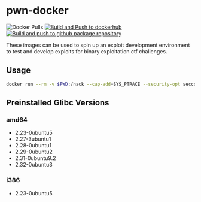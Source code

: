 # pwn-docker

![Docker Pulls](https://img.shields.io/docker/pulls/mishrasunny174/pwn-docker) [![Build and Push to dockerhub](https://github.com/mishrasunny174/pwn-docker/actions/workflows/dockerhub.yml/badge.svg)](https://github.com/mishrasunny174/pwn-docker/actions/workflows/dockerhub.yml) [![Build and push to github package repository](https://github.com/mishrasunny174/pwn-docker/actions/workflows/build.yml/badge.svg)](https://github.com/mishrasunny174/pwn-docker/actions/workflows/build.yml)

These images can be used to spin up an exploit development environment to test and develop exploits for binary exploitation ctf challenges.

## Usage

```bash
docker run --rm -v $PWD:/hack --cap-add=SYS_PTRACE --security-opt seccomp=unconfined -it mishrasunny174/pwn-docker:latest
```

## Preinstalled Glibc Versions

### amd64

- 2.23-0ubuntu5
- 2.27-3ubuntu1
- 2.28-0ubuntu1
- 2.29-0ubuntu2
- 2.31-0ubuntu9.2
- 2.32-0ubuntu3

### i386

- 2.23-0ubuntu5
